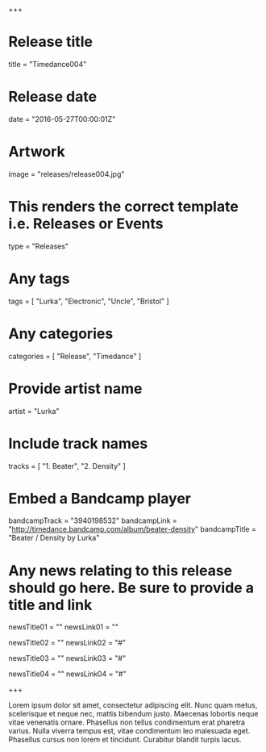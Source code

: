 +++

# Release title
title = "Timedance004"

# Release date
date = "2016-05-27T00:00:01Z"

# Artwork
image = "releases/release004.jpg"

# This renders the correct template i.e. Releases or Events
type = "Releases"

# Any tags
tags = [ "Lurka", "Electronic", "Uncle", "Bristol" ]

# Any categories
categories = [ "Release", "Timedance" ]

# Provide artist name
artist = "Lurka"

# Include track names
tracks = [
	"1. Beater",
	"2. Density"
]

# Embed a Bandcamp player
bandcampTrack = "3940198532"
bandcampLink = "http://timedance.bandcamp.com/album/beater-density"
bandcampTitle = "Beater / Density by Lurka"

# Any news relating to this release should go here. Be sure to provide a title and link
newsTitle01 = ""
newsLink01 = ""

newsTitle02 = ""
newsLink02 = "#"

newsTitle03 = ""
newsLink03 = "#"

newsTitle04 = ""
newsLink04 = "#"

+++

<!-- Provide a summary/statement below -->
Lorem ipsum dolor sit amet, consectetur adipiscing elit. Nunc quam metus, scelerisque et neque nec, mattis bibendum justo. Maecenas lobortis neque vitae venenatis ornare. Phasellus non tellus condimentum erat pharetra varius. Nulla viverra tempus est, vitae condimentum leo malesuada eget. Phasellus cursus non lorem et tincidunt. Curabitur blandit turpis lacus.